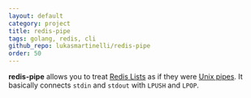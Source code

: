 ```yaml
---
layout: default
category: project
title: redis-pipe
tags: golang, redis, cli
github_repo: lukasmartinelli/redis-pipe
order: 50
---
```


**redis-pipe** allows you to treat [Redis Lists](http://redis.io/topics/data-types#lists) as if they were [Unix pipes](https://en.wikipedia.org/wiki/Pipeline_%28Unix%29). It basically connects `stdin` and `stdout` with `LPUSH` and `LPOP`.
